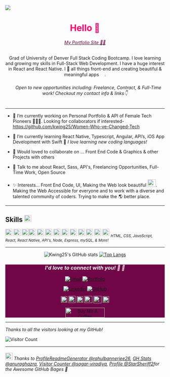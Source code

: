 <a href="https://kendrawing-portfolio.netlify.app/"><img src="https://live.staticflickr.com/65535/51478190553_2e09785450_k.jpg"></a>

<div align="center"> 
<h1 style="color:#ff006e">Hello 👋</h1> 
<a href="https://kendrawing-portfolio.netlify.app/"><h6 style="color:#700647">My Portfolio Site 👩‍💻</h6></a>

Grad of University of Denver Full Stack Coding Bootcamp. I love learning and growing my skills in Full-Stack Web Development. I have a huge interest in React and React Native. I 💙 all things front-end  and creating beautiful & meaningful apps <img src="https://emojis.slackmojis.com/emojis/images/1614999304/18103/computer.gif?1614999304" height="15px" width="14px">.


<h6 style="font-style:italic;"><img src="https://emojis.slackmojis.com/emojis/images/1588177020/8809/wave_hello.gif?1588177020" height="18px" width="17px"> Open to new opportunities including: Freelance, Contract, & Full-Time work! Checkout my contact info & links👇</h6>
</div>

---

- 🔭 I’m currently working on Personal Portfolio & API of Female Tech Pioneers 👩🏻‍💻. Looking for collaborators if interested- https://github.com/kwing25/Women-Who-ve-Changed-Tech

- 🌱 I’m currently learning React Native, Typescript, Angular, API’s, iOS App Development with Swift 🤔 *I love learning new coding languages!* 

- 🤝 Would loved to collaborate on ... Front End Code & Graphics & other Projects with others 

- 💬 Talk to me about React, Sass, API's, Freelancing Opportunities, Full-Time Work, Open Source 

- ✨ Interests... Front End Code, UI, Making the Web look beautiful
<img src="https://emojis.slackmojis.com/emojis/images/1615414387/19292/paint.gif?1615414387" height="23px" width="26px">. 
Making the Web Accessible for everyone and to work with a diverse and talented community of coders. 
Trying to make the 🌎 better place. 

---
<h2> Skills <img src = "https://media2.giphy.com/media/QssGEmpkyEOhBCb7e1/giphy.gif?cid=ecf05e47a0n3gi1bfqntqmob8g9aid1oyj2wr3ds3mg700bl&rid=giphy.gif" width = 22px> </h2>

 <img width ='22px' src ='https://raw.githubusercontent.com/rahulbanerjee26/githubAboutMeGenerator/main/icons/reactjs.svg'> <img width ='22px' src ='https://raw.githubusercontent.com/rahulbanerjee26/githubAboutMeGenerator/main/icons/javascript.svg'> <img width ='22px' src ='https://raw.githubusercontent.com/rahulbanerjee26/githubAboutMeGenerator/main/icons/sass.svg'><img width ='22px' src ='https://raw.githubusercontent.com/rahulbanerjee26/githubAboutMeGenerator/main/icons/css.svg'> 
 <img width ='22px' src ='https://raw.githubusercontent.com/rahulbanerjee26/githubAboutMeGenerator/main/icons/html.svg'>
<img width ='22px' src ='https://raw.githubusercontent.com/rahulbanerjee26/githubAboutMeGenerator/main/icons/bootstrap.svg'> 
<img width ='22px' src ='https://raw.githubusercontent.com/rahulbanerjee26/githubAboutMeGenerator/main/icons/mysql.svg'> 
 <img width ='22px' src ='https://raw.githubusercontent.com/rahulbanerjee26/githubAboutMeGenerator/main/icons/nodejs.svg'> 
 <img width ='22px' src ='https://raw.githubusercontent.com/rahulbanerjee26/githubAboutMeGenerator/main/icons/mongodb.svg'> 
  <img width ='22px' src ='https://raw.githubusercontent.com/rahulbanerjee26/githubAboutMeGenerator/main/icons/git.svg'> 
 <img width ='22px' src ='https://raw.githubusercontent.com/rahulbanerjee26/githubAboutMeGenerator/main/icons/graphql.svg'> 
  <img width ='22px' src ='https://raw.githubusercontent.com/rahulbanerjee26/githubAboutMeGenerator/main/icons/postman.svg'>
 <img width ='22px' src ='https://raw.githubusercontent.com/rahulbanerjee26/githubAboutMeGenerator/main/icons/github.svg'> 
<sub><i>HTML, CSS, JavaScript, React, React Native, API's, Node, Express, mySQL, & More! </i></sub>

---


<div align="center">


![Kwing25's GitHub stats](https://github-readme-stats.vercel.app/api?username=kwing25&bg_color=10,ff006e,700647,080705&title_color=fff&text_color=fff)
[![Top Langs](https://github-readme-stats.vercel.app/api/top-langs/?username=kwing25&layout=compact&langs_count=8)](https://github.com/kwing25)
</div>
	
<div align="center" style="background:#700647">
<h3 align="center" style="color:#fef8fc;"><i>I'd love to connect with you! 💬 🤝</i> </h3>
<a href="mailto:kendrawingpro@icloud.com"><img src="https://img.shields.io/badge/📧-kendrawingpro@icloud.com-080705?labelColor=FF006F&style=flat-square&link=kendrawingpro@icloud.com" alt="Email" /></a>
<a href="https://kendrawing-portfolio.netlify.app/""><img src="https://img.shields.io/badge/💻-kendrawing.com-080705?labelColor=FF006F&style=flat-square&link=https://kendrawing-portfolio.netlify.app/" alt="Portfolio" /> 

[![Linkedin](https://img.shields.io/badge/Linkedin-080705?style=flat-square&logo=Linkedin&link=https://www.linkedin.com/in/kendrawing/)](https://www.linkedin.com/in/kendrawing/)
[![GitHub](https://img.shields.io/badge/GitHub-080705?style=flat-square&logo=GitHub&link=https://github.com/kwing25/)](https://github.com/kwing25/)

<tr>
<td>
<a href = 'https://codepen.io/kwing25'> <img width = '20px' align= 'center' src="https://raw.githubusercontent.com/FortAwesome/Font-Awesome/7cbd7f9951be31f9d06b6ac97739a700320b9130/svgs/brands/codepen.svg"/></a>
<a href = 'https://jsfiddle.net/user/kwing25/fiddles/'> <img width = '22px' align= 'center' src="https://raw.githubusercontent.com/FortAwesome/Font-Awesome/7cbd7f9951be31f9d06b6ac97739a700320b9130/svgs/brands/jsfiddle.svg"/></a>
<a href = 'https://codesandbox.com/kwing25'> <img width = '20px' align= 'center' src="https://raw.githubusercontent.com/simple-icons/simple-icons/ddc3b0b4aeee6cbdde32867473d75d03dd289d21/icons/codesandbox.svg"></a> 
<a href = 'https://medium.com/@kendrawing'> <img width = '25px' height="22px" align= 'center' src="https://raw.githubusercontent.com/FortAwesome/Font-Awesome/7cbd7f9951be31f9d06b6ac97739a700320b9130/svgs/brands/medium.svg"/></a>
<a href = 'https://dev.to/kwing25'> <img width = '25px' height="23px" align= 'center' src="https://raw.githubusercontent.com/FortAwesome/Font-Awesome/7cbd7f9951be31f9d06b6ac97739a700320b9130/svgs/brands/dev.svg"/></a>
<a href = 'https://www.hackerrank.com/kendracwing'> <img width = '20px' align= 'center' src="https://raw.githubusercontent.com/FortAwesome/Font-Awesome/7cbd7f9951be31f9d06b6ac97739a700320b9130/svgs/brands/hackerrank.svg"/></a><br>
</td>
</tr>

<a href="https://www.buymeacoffee.com/kendrawing" target="_blank"><img src="https://cdn.buymeacoffee.com/buttons/default-orange.png" alt="Buy Me A Coffee" height="31" width="124"></a>
</div>

---
*Thanks to all the visitors looking at my GitHub!* 

![Visitor Count](https://profile-counter.glitch.me/kwing25/count.svg)
	
---
###### <img src="https://emojis.slackmojis.com/emojis/images/1622911394/43502/thank_you.gif?1622911394" height="23px" width="23px"> Thanks to [ProfileReadmeGenerator @rahulbannerjee26](https://github.com/rahulbanerjee26/githubProfileReadmeGenerator), [GH Stats @anuraghazra](https://github.com/anuraghazra), [Visitor Counter @sagar-viradiya](https://github.com/sagar-viradiya), [Profile @StarSheriff2](https://github.com/StarSheriff2)for the Awesome GitHub Bages 👏
